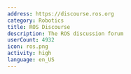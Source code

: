 ```yaml
---
address: https://discourse.ros.org
category: Robotics
title: ROS Discourse
description: The ROS discussion forum
userCount: 4932
icon: ros.png
activity: high
language: en_US
---
```

